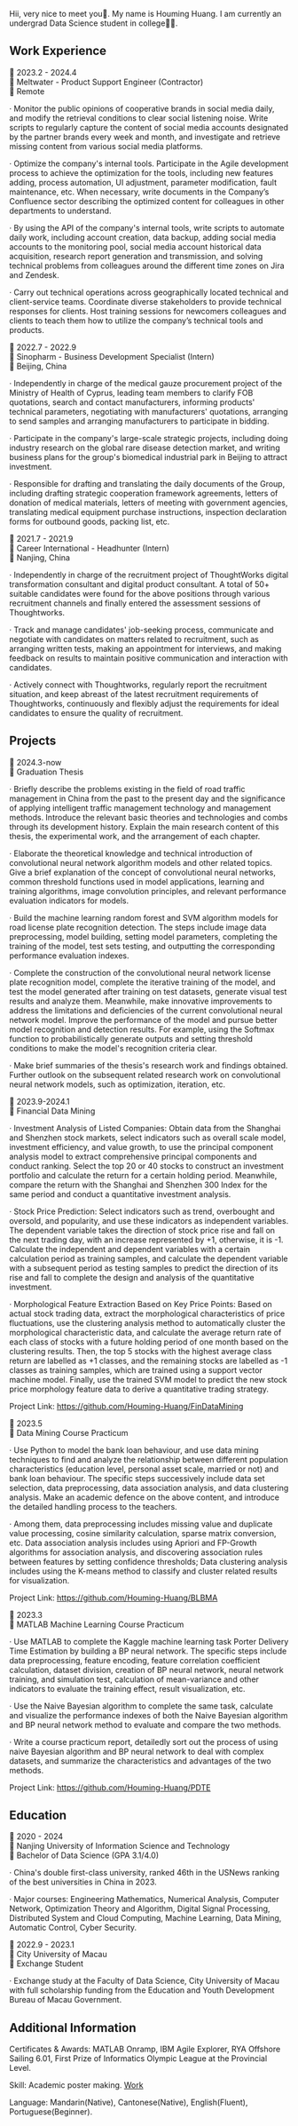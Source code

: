 Hii, very nice to meet you👋. My name is Houming Huang. I am currently an undergrad Data Science student in college👨‍🎓.
## Work Experience
📆 2023.2 - 2024.4  
💼 Meltwater - Product Support Engineer (Contractor)  
📍 Remote  

· Monitor the public opinions of cooperative brands in social media daily, and modify the retrieval conditions to clear social listening noise. Write scripts to regularly capture the content of social media accounts designated by the partner brands every week and month, and investigate and retrieve missing content from various social media platforms.

· Optimize the company's internal tools. Participate in the Agile development process to achieve the optimization for the tools, including new features adding, process automation, UI adjustment, parameter modification, fault maintenance, etc. When necessary, write documents in the Company’s Confluence sector describing the optimized content for colleagues in other departments to understand.

· By using the API of the company's internal tools, write scripts to automate daily work, including account creation, data backup, adding social media accounts to the monitoring pool, social media account historical data acquisition, research report generation and transmission, and solving technical problems from colleagues around the different time zones on Jira and Zendesk.

· Carry out technical operations across geographically located technical and client-service teams. Coordinate diverse stakeholders to provide technical responses for clients. Host training sessions for newcomers colleagues and clients to teach them how to utilize the company’s technical tools and products.  

📆 2022.7 - 2022.9  
💼 Sinopharm - Business Development Specialist (Intern)  
📍 Beijing, China  

· Independently in charge of the medical gauze procurement project of the Ministry of Health of Cyprus, leading team members to clarify FOB quotations, search and contact manufacturers, informing products' technical parameters, negotiating with manufacturers' quotations, arranging to send samples and arranging manufacturers to participate in bidding.

· Participate in the company's large-scale strategic projects, including doing industry research on the global rare disease detection market, and writing business plans for the group's biomedical industrial park in Beijing to attract investment.

· Responsible for drafting and translating the daily documents of the Group, including drafting strategic cooperation framework agreements, letters of donation of medical materials, letters of meeting with government agencies, translating medical equipment purchase instructions, inspection declaration forms for outbound goods, packing list, etc.

📆 2021.7 - 2021.9  
💼 Career International - Headhunter (Intern)  
📍 Nanjing, China  

· Independently in charge of the recruitment project of ThoughtWorks digital transformation consultant and digital product consultant. A total of 50+ suitable candidates were found for the above positions through various recruitment channels and finally entered the assessment sessions of Thoughtworks.

· Track and manage candidates' job-seeking process, communicate and negotiate with candidates on matters related to recruitment, such as arranging written tests, making an appointment for interviews, and making feedback on results to maintain positive communication and interaction with candidates.

· Actively connect with Thoughtworks, regularly report the recruitment situation, and keep abreast of the latest recruitment requirements of Thoughtworks, continuously and flexibly adjust the requirements for ideal candidates to ensure the quality of recruitment.
## Projects
📆 2024.3-now  
💼 Graduation Thesis  

· Briefly describe the problems existing in the field of road traffic management in China from the past to the present day and the significance of applying intelligent traffic management technology and management methods. Introduce the relevant basic theories and technologies and combs through its development history. Explain the main research content of this thesis, the experimental work, and the arrangement of each chapter.

· Elaborate the theoretical knowledge and technical introduction of convolutional neural network algorithm models and other related topics. Give a brief explanation of the concept of convolutional neural networks, common threshold functions used in model applications, learning and training algorithms, image convolution principles, and relevant performance evaluation indicators for models.

· Build the machine learning random forest and SVM algorithm models for road license plate recognition detection. The steps include image data preprocessing, model building, setting model parameters, completing the training of the model, test sets testing, and outputting the corresponding performance evaluation indexes.

· Complete the construction of the convolutional neural network license plate recognition model, complete the iterative training of the model, and test the model generated after training on test datasets, generate visual test results and analyze them. Meanwhile, make innovative improvements to address the limitations and deficiencies of the current convolutional neural network model. Improve the performance of the model and pursue better model recognition and detection results. For example, using the Softmax function to probabilistically generate outputs and setting threshold conditions to make the model's recognition criteria clear.

· Make brief summaries of the thesis's research work and findings obtained. Further outlook on the subsequent related research work on convolutional neural network models, such as optimization, iteration, etc.

📆 2023.9-2024.1  
💼 Financial Data Mining  

· Investment Analysis of Listed Companies: Obtain data from the Shanghai and Shenzhen stock markets, select indicators such as overall scale model, investment efficiency, and value growth, to use the principal component analysis model to extract comprehensive principal components and conduct ranking. Select the top 20 or 40 stocks to construct an investment portfolio and calculate the return for a certain holding period. Meanwhile, compare the return with the Shanghai and Shenzhen 300 Index for the same period and conduct a quantitative investment analysis.  

· Stock Price Prediction: Select indicators such as trend, overbought and oversold, and popularity, and use these indicators as independent variables. The dependent variable takes the direction of stock price rise and fall on the next trading day, with an increase represented by +1, otherwise, it is -1. Calculate the independent and dependent variables with a certain calculation period as training samples, and calculate the dependent variable with a subsequent period as testing samples to predict the direction of its rise and fall to complete the design and analysis of the quantitative investment.  

· Morphological Feature Extraction Based on Key Price Points: Based on actual stock trading data, extract the morphological characteristics of price fluctuations, use the clustering analysis method to automatically cluster the morphological characteristic data, and calculate the average return rate of each class of stocks with a future holding period of one month based on the clustering results. Then, the top 5 stocks with the highest average class return are labelled as +1 classes, and the remaining stocks are labelled as -1 classes as training samples, which are trained using a support vector machine model. Finally, use the trained SVM model to predict the new stock price morphology feature data to derive a quantitative trading strategy.  

Project Link: https://github.com/Houming-Huang/FinDataMining  

📆 2023.5  
💼 Data Mining Course Practicum

· Use Python to model the bank loan behaviour, and use data mining techniques to find and analyze the relationship between different population characteristics (education level, personal asset scale, married or not) and bank loan behaviour. The specific steps successively include data set selection, data preprocessing, data association analysis, and data clustering analysis. Make an academic defence on the above content, and introduce the detailed handling process to the teachers.

· Among them, data preprocessing includes missing value and duplicate value processing, cosine similarity calculation, sparse matrix conversion, etc. Data association analysis includes using Apriori and FP-Growth algorithms for association analysis, and discovering association rules between features by setting confidence thresholds; Data clustering analysis includes using the K-means method to classify and cluster related results for visualization.

Project Link: https://github.com/Houming-Huang/BLBMA

📆 2023.3  
💼 MATLAB Machine Learning Course Practicum

· Use MATLAB to complete the Kaggle machine learning task Porter Delivery Time Estimation by building a BP neural network. The specific steps include data preprocessing, feature encoding, feature correlation coefficient calculation, dataset division, creation of BP neural network, neural network training, and simulation test, calculation of mean-variance and other indicators to evaluate the training effect, result visualization, etc.

· Use the Naive Bayesian algorithm to complete the same task, calculate and visualize the performance indexes of both the Naive Bayesian algorithm and BP neural network method to evaluate and compare the two methods.

· Write a course practicum report, detailedly sort out the process of using naive Bayesian algorithm and BP neural network to deal with complex datasets, and summarize the characteristics and advantages of the two methods.

Project Link: https://github.com/Houming-Huang/PDTE
## Education
📆 2020 - 2024  
🏫 Nanjing University of Information Science and Technology  
💼 Bachelor of Data Science (GPA 3.1/4.0)  

· China's double first-class university, ranked 46th in the USNews ranking of the best universities in China in 2023.

· Major courses: Engineering Mathematics, Numerical Analysis, Computer Network, Optimization Theory and Algorithm, Digital Signal Processing, Distributed System and Cloud Computing, Machine Learning, Data Mining, Automatic Control, Cyber Security.

📆 2022.9 - 2023.1  
🏫 City University of Macau    
💼 Exchange Student  

· Exchange study at the Faculty of Data Science, City University of Macau with full scholarship funding from the Education and Youth Development Bureau of Macau Government.
## Additional Information
Certificates & Awards: MATLAB Onramp, IBM Agile Explorer, RYA Offshore Sailing 6.01, First Prize of Informatics Olympic League at the Provincial Level. 

Skill: Academic poster making. [Work](https://github.com/Houming-Huang/ComputerVision/blob/main/poster.jpg)

Language: Mandarin(Native), Cantonese(Native), English(Fluent), Portuguese(Beginner).
